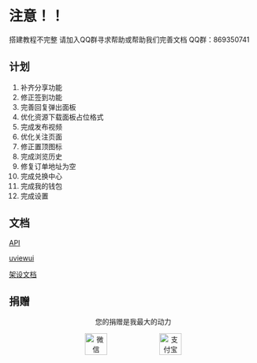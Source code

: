 
# 注意！！
搭建教程不完整 请加入QQ群寻求帮助或帮助我们完善文档
QQ群：869350741

## 计划
1. 补齐分享功能
2. 修正签到功能
3. 完善回复弹出面板
4. 优化资源下载面板占位格式
5. 完成发布视频
6. 优化关注页面
7. 修正置顶图标
8. 完成浏览历史
9. 修复订单地址为空
10. 完成兑换中心
10. 完成我的钱包
11. 完成设置

## 文档

[API](https://apifox.com/apidoc/shared-2a64a041-feee-44d9-afd3-0599ce660494)

[uviewui](https://uviewui.com/components/intro.html)

[架设文档](https://github.com/coruni/app/blob/dev/tech.md)


## 捐赠
<div style="text-align:center">
<p>您的捐赠是我最大的动力</p>
<div style="display:flex;justify-content:center">
<img src="https://picss.sunbangyan.cn/2023/11/12/12e1a67502cc3466960620996e52fbe6.png" style="width:30%;height:30%" alt="微信">
<img src="https://picss.sunbangyan.cn/2023/11/12/7aa04131a74f5040b1621548a87602ac.jpg" style="width:30%;height:30%" alt="支付宝">
</div>
</div>
